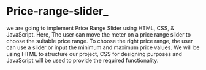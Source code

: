 # Price-range-slider_

we are going to implement Price Range Slider using HTML, CSS, & JavaScript. Here, The user can move the meter on a price range slider to choose the suitable price range. To choose the right price range, the user can use a slider or input the minimum and maximum price values. We will be using HTML to structure our project, CSS for designing purposes and JavaScript will be used to provide the required functionality.
